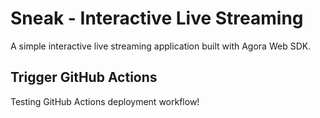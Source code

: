 # Sneak - Interactive Live Streaming

A simple interactive live streaming application built with Agora Web SDK.

## Trigger GitHub Actions

Testing GitHub Actions deployment workflow!